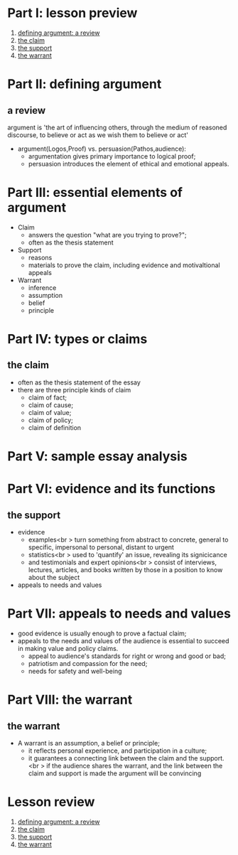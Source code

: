 # Part I: lesson preview
1. [defining argument: a review](#a-review)
1. [the claim](#the-claim)
1. [the support](#the-support)
1. [the warrant](#the-warrant)

# Part II: defining argument
## a review
argument is 'the art of influencing others, through the medium of reasoned discourse, to believe or act as we wish them to believe or act'
  * argument(Logos,Proof) vs. persuasion(Pathos,audience): 
    - argumentation gives primary importance to logical proof; 
    - persuasion introduces the element of ethical and emotional appeals.

# Part III: essential elements of argument
  * Claim
    - answers the question "what are you trying to prove?"; 
    - often as the thesis statement
  * Support
    - reasons
    - materials to prove the claim, including evidence and motivaltional appeals
  * Warrant
    - inference
    - assumption
    - belief
    - principle

# Part IV: types or claims
## the claim
  * often as the thesis statement of the essay
  * there are three principle kinds of claim
    - claim of fact; 
    - claim of cause; 
    - claim of value; 
    - claim of policy; 
    - claim of definition

# Part V: sample essay analysis

# Part VI: evidence and its functions
## the support
  * evidence
    - examples<br \>
      turn something from abstract to concrete, general to specific, impersonal to personal, distant to urgent
    - statistics<br \>
      used to 'quantify' an issue, revealing its signicicance
    - and testimonials and expert opinions<br \>
      consist of interviews, lectures, articles, and books written by those in a position to know about the subject
  * appeals to needs and values

# Part VII: appeals to needs and values
  * good evidence is usually enough to prove a factual claim;
  * appeals to the needs and values of the audience is essential to succeed in making value and policy claims.
    - appeal to audience's standards for right or wrong and good or bad; 
    - patriotism and compassion for the need; 
    - needs for safety and well-being

# Part VIII: the warrant
## the warrant
  * A warrant is an assumption, a belief or principle; 
    - it reflects personal experience, and participation in a culture; 
    - it guarantees a connecting link between the claim and the support.<br \>
  if the audience shares the warrant, and the link between the claim and support is made the argument will be convincing

# Lesson review
1. [defining argument: a review](#a-review)
1. [the claim](#the-claim)
1. [the support](#the-support)
1. [the warrant](#the-warrant)
